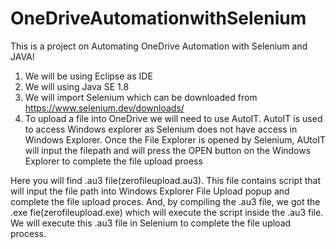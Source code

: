 # OneDriveAutomationwithSelenium


This is a project on Automating OneDrive Automation with Selenium and JAVA!

1) We will be using Eclipse as IDE
2) We will using Java SE 1.8
3) We will import Selenium which can be downloaded from https://www.selenium.dev/downloads/
4) To upload a file into OneDrive we will need to use AutoIT. AutoIT is used to access Windows explorer as Selenium does not have access in Windows Explorer. Once the File Explorer is opened by Selenium, AUtoIT will input the filepath and will press the OPEN button on the Windows Explorer to complete the file upload proess 



Here you will find .au3 file(zerofileupload.au3). This file contains script that will input the file path into Windows Explorer File Upload popup and complete the file upload proces. And, by compiling the .au3 file, we got the .exe fie(zerofileupload.exe) which will execute the script inside the .au3 file. We will execute this .au3 file in Selenium to complete the file upload process. 
 

